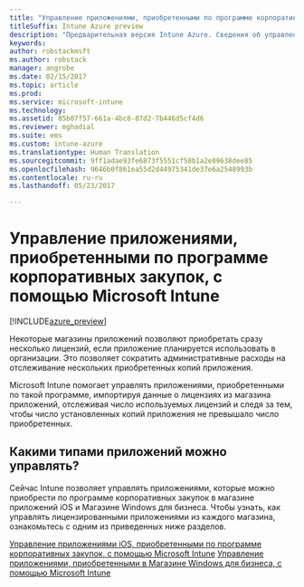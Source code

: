 ```yaml
---
title: "Управление приложениями, приобретенными по программе корпоративных закупок, с помощью Intune"
titleSuffix: Intune Azure preview
description: "Предварительная версия Intune Azure. Сведения об управлении и отслеживании приложений, приобретенных в магазинах по программе Volume Purchase Program, с помощью Intune."
keywords: 
author: robstackmsft
ms.author: robstack
manager: angrobe
ms.date: 02/15/2017
ms.topic: article
ms.prod: 
ms.service: microsoft-intune
ms.technology: 
ms.assetid: 85b07f57-661a-4bc8-87d2-7b446d5cf4d6
ms.reviewer: mghadial
ms.suite: ems
ms.custom: intune-azure
ms.translationtype: Human Translation
ms.sourcegitcommit: 9ff1adae93fe6873f5551cf58b1a2e89638dee85
ms.openlocfilehash: 9646b0f861ea55d2d44975341de37e6a2548993b
ms.contentlocale: ru-ru
ms.lasthandoff: 05/23/2017

---
```


# <a name="manage-volume-purchased-apps-with-micrsoft-intune"></a>Управление приложениями, приобретенными по программе корпоративных закупок, с помощью Microsoft Intune

[!INCLUDE[azure_preview](./includes/azure_preview.md)]

Некоторые магазины приложений позволяют приобретать сразу несколько лицензий, если приложение планируется использовать в организации. Это позволяет сократить административные расходы на отслеживание нескольких приобретенных копий приложения.

Microsoft Intune помогает управлять приложениями, приобретенными по такой программе, импортируя данные о лицензиях из магазина приложений, отслеживая число используемых лицензий и следя за тем, чтобы число установленных копий приложения не превышало число приобретенных.

## <a name="which-types-of-apps-can-you-manage"></a>Какими типами приложений можно управлять?

Сейчас Intune позволяет управлять приложениями, которые можно приобрести по программе корпоративных закупок в магазине приложений iOS и Магазине Windows для бизнеса. Чтобы узнать, как управлять лицензированными приложениями из каждого магазина, ознакомьтесь с одним из приведенных ниже разделов.

[Управление приложениями iOS, приобретенными по программе корпоративных закупок, с помощью Microsoft Intune](vpp-apps-ios.md)
[Управление приложениями, приобретенными в Магазине Windows для бизнеса, с помощью Microsoft Intune](windows-store-for-business.md)

